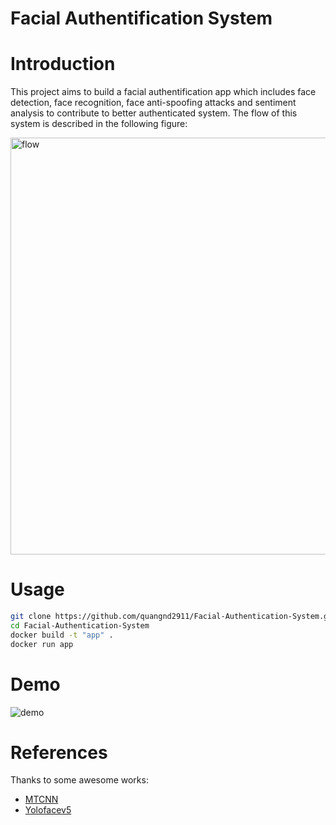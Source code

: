 Facial Authentification System
=====

# Introduction

This project aims to build a facial authentification app which includes face detection, face recognition, face anti-spoofing attacks and sentiment analysis to contribute to better authenticated system. The flow of this system is described in the following figure:

<img width="667" alt="flow" src="https://github.com/quangnd2911/Facial-Authentication-System/assets/71268282/64dabafe-9ee9-407a-88a1-495d3c1cc1e8">

# Usage
```bash
git clone https://github.com/quangnd2911/Facial-Authentication-System.git
cd Facial-Authentication-System
docker build -t "app" .
docker run app
```
# Demo
![demo](https://user-images.githubusercontent.com/71268282/230701191-10446566-53ec-4502-bf19-797fc6ba12b5.gif)

# References
Thanks to some awesome works:

- [MTCNN](https://github.com/timesler/facenet-pytorch)
- [Yolofacev5](https://github.com/elyha7/yoloface)

